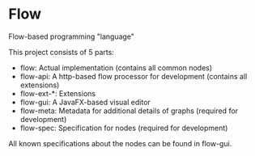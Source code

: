 # Flow

Flow-based programming "language"

This project consists of 5 parts:
* flow: Actual implementation (contains all common nodes)
* flow-api: A http-based flow processor for development (contains all extensions)
* flow-ext-*: Extensions
* flow-gui: A JavaFX-based visual editor
* flow-meta: Metadata for additional details of graphs (required for development)
* flow-spec: Specification for nodes (required for development)

All known specifications about the nodes can be found in flow-gui.
